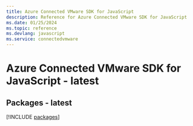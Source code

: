 ```yaml
---
title: Azure Connected VMware SDK for JavaScript
description: Reference for Azure Connected VMware SDK for JavaScript
ms.date: 01/25/2024
ms.topic: reference
ms.devlang: javascript
ms.service: connectedvmware
---
```

# Azure Connected VMware SDK for JavaScript - latest
## Packages - latest
[!INCLUDE [packages](connected-vmware-index.md)]